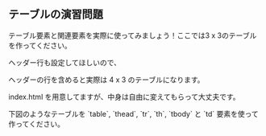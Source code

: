 ## テーブルの演習問題
<p>テーブル要素と関連要素を実際に使ってみましょう！ここでは3 x 3のテーブルを作ってください。</p>
<p>ヘッダー行も設定してほしいので、</p>
<p>ヘッダーの行を含めると実際は 4 x 3 のテーブルになります。</p>
<p>index.html を用意してますが、中身は自由に変えてもらって大丈夫です。</p>
<p>下図のようなテーブルを `table`, `thead`, `tr`, `th`, `tbody` と `td` 要素を使って作ってください。</p>